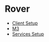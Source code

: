 # Rover

<PageHeader />

* [Client Setup](./client-setup/README.md)
* [M3](./M3/README.md)
* [Services Setup](./M3-Services/README.md)

<PageFooter />
